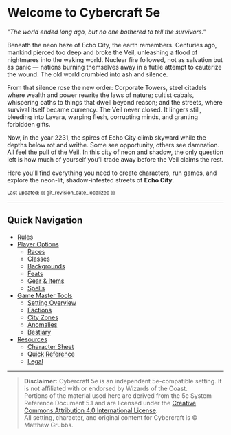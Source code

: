 # Welcome to Cybercraft 5e

*"The world ended long ago, but no one bothered to tell the survivors."*

Beneath the neon haze of Echo City, the earth remembers. Centuries ago, mankind pierced too deep and broke the Veil, unleashing a flood of nightmares into the waking world. Nuclear fire followed, not as salvation but as panic — nations burning themselves away in a futile attempt to cauterize the wound. The old world crumbled into ash and silence.

From that silence rose the new order: Corporate Towers, steel citadels where wealth and power rewrite the laws of nature; cultist cabals, whispering oaths to things that dwell beyond reason; and the streets, where survival itself became currency. The Veil never closed. It lingers still, bleeding into Lavara, warping flesh, corrupting minds, and granting forbidden gifts.

Now, in the year 2231, the spires of Echo City climb skyward while the depths below rot and writhe. Some see opportunity, others see damnation. All feel the pull of the Veil. In this city of neon and shadow, the only question left is how much of yourself you’ll trade away before the Veil claims the rest.

Here you'll find everything you need to create characters, run games, and explore the neon-lit, shadow-infested streets of **Echo City**.

<small>Last updated: {{ git_revision_date_localized }}</small>

---

## Quick Navigation

- [Rules](rules/core-rules.md)
- [Player Options](player-options/races.md)
  - [Races](player-options/races.md)
  - [Classes](player-options/classes.md)
  - [Backgrounds](player-options/backgrounds.md)
  - [Feats](player-options/feats.md)
  - [Gear & Items](player-options/gear-items.md)
  - [Spells](player-options/spells/overview.md)
- [Game Master Tools](game-master/setting-overview.md)
  - [Setting Overview](game-master/setting-overview.md)
  - [Factions](game-master/factions.md)
  - [City Zones](game-master/city-zones.md)
  - [Anomalies](game-master/anomalies.md)
  - [Bestiary](game-master/bestiary.md)
- [Resources](resources/character-sheet.md)
  - [Character Sheet](resources/character-sheet.md)
  - [Quick Reference](resources/quick-reference.md)
  - [Legal](resources/legal.md)

---

> **Disclaimer:** Cybercraft 5e is an independent 5e-compatible setting. It is not affiliated with or endorsed by Wizards of the Coast.  
> Portions of the material used here are derived from the 5e System Reference Document 5.1 and are licensed under the [Creative Commons Attribution 4.0 International License](https://creativecommons.org/licenses/by/4.0/).  
> All setting, character, and original content for Cybercraft is © Matthew Grubbs.

